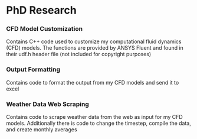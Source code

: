 # PhD Research

### CFD Model Customization
Contains C++ code used to customize my computational fluid dynamics (CFD) models. The functions are provided by ANSYS Fluent and found in their udf.h header file (not included for copyright purposes)

### Output Formatting
Contains code to format the output from my CFD models and send it to excel

### Weather Data Web Scraping
Contains code to scrape weather data from the web as input for my CFD models. Additionally there is code to change the timestep, compile the data, and create monthly averages
